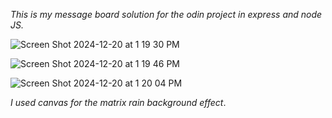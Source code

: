 *This is my message board solution for the odin project in express and node JS.*


![Screen Shot 2024-12-20 at 1 19 30 PM](https://github.com/user-attachments/assets/ca64790d-a538-4fa8-9e0c-62a59a8c803a)


![Screen Shot 2024-12-20 at 1 19 46 PM](https://github.com/user-attachments/assets/c451db2b-80dd-45df-a37c-2600b3fafa1f)


![Screen Shot 2024-12-20 at 1 20 04 PM](https://github.com/user-attachments/assets/86770bb3-b077-4e83-94a4-df052e16cee2)


*I used canvas for the matrix rain background effect*.
